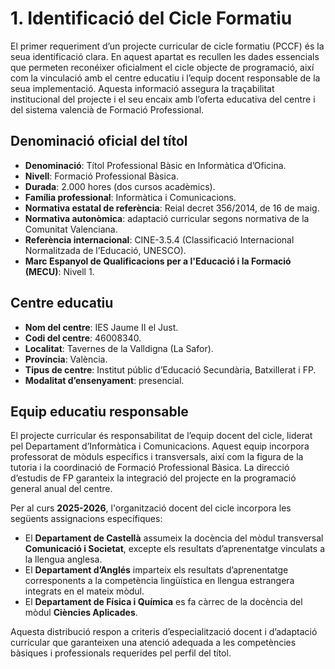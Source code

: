 # 1. Identificació del Cicle Formatiu

El primer requeriment d’un projecte curricular de cicle formatiu (PCCF) és la seua identificació clara. En aquest apartat es recullen les dades essencials que permeten reconéixer oficialment el cicle objecte de programació, així com la vinculació amb el centre educatiu i l’equip docent responsable de la seua implementació. Aquesta informació assegura la traçabilitat institucional del projecte i el seu encaix amb l’oferta educativa del centre i del sistema valencià de Formació Professional.

## Denominació oficial del títol

- **Denominació**: Títol Professional Bàsic en Informàtica d’Oficina.
- **Nivell**: Formació Professional Bàsica.
- **Durada**: 2.000 hores (dos cursos acadèmics).
- **Família professional**: Informàtica i Comunicacions.
- **Normativa estatal de referència**: Reial decret 356/2014, de 16 de maig.
- **Normativa autonòmica**: adaptació curricular segons normativa de la Comunitat Valenciana.
- **Referència internacional**: CINE-3.5.4 (Classificació Internacional Normalitzada de l’Educació, UNESCO).
- **Marc Espanyol de Qualificacions per a l'Educació i la Formació (MECU)**: Nivell 1.

## Centre educatiu

- **Nom del centre**: IES Jaume II el Just.
- **Codi del centre**: 46008340.
- **Localitat**: Tavernes de la Valldigna (La Safor).
- **Província**: València.
- **Tipus de centre**: Institut públic d’Educació Secundària, Batxillerat i FP.
- **Modalitat d’ensenyament**: presencial.

## Equip educatiu responsable

El projecte curricular és responsabilitat de l’equip docent del cicle, liderat pel Departament d’Informàtica i Comunicacions. Aquest equip incorpora professorat de mòduls específics i transversals, així com la figura de la tutoria i la coordinació de Formació Professional Bàsica. La direcció d’estudis de FP garanteix la integració del projecte en la programació general anual del centre.

Per al curs **2025-2026**, l'organització docent del cicle incorpora les següents assignacions específiques:

- El **Departament de Castellà** assumeix la docència del mòdul transversal **Comunicació i Societat**, excepte els resultats d’aprenentatge vinculats a la llengua anglesa.
- El **Departament d’Anglés** imparteix els resultats d’aprenentatge corresponents a la competència lingüística en llengua estrangera integrats en el mateix mòdul.
- El **Departament de Física i Química** es fa càrrec de la docència del mòdul **Ciències Aplicades**.

Aquesta distribució respon a criteris d’especialització docent i d’adaptació curricular que garanteixen una atenció adequada a les competències bàsiques i professionals requerides pel perfil del títol.

